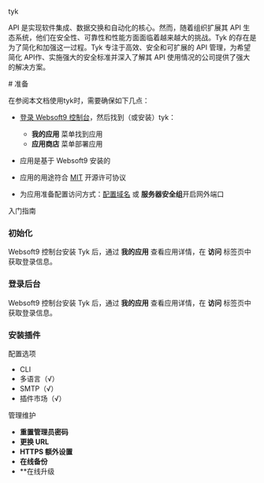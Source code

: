 tyk

API 是实现软件集成、数据交换和自动化的核心。然而，随着组织扩展其 API 生态系统，他们在安全性、可靠性和性能方面面临着越来越大的挑战。Tyk 的存在是为了简化和加强这一过程。Tyk 专注于高效、安全和可扩展的 API 管理，为希望简化 API作、实施强大的安全标准并深入了解其 API 使用情况的公司提供了强大的解决方案。

# 准备

在参阅本文档使用tyk时，需要确保如下几点：

* [登录 Websoft9 控制台](https://support.websoft9.com/docs/login-console)，然后找到（或安装）tyk：
  
  * **我的应用** 菜单找到应用
  * **应用商店** 菜单部署应用
* 应用是基于 Websoft9 安装的
  
* 应用的用途符合 [MIT](https://opensource.org/licenses/MIT) 开源许可协议
  
* 为应用准备配置访问方式：[配置域名](https://support.websoft9.com/docs/domain-set) 或 **服务器安全组**开启网外端口
  

入门指南[​](https://support.websoft9.com/docs/tky#guide "入门指南的直接链接")

### 初始化[​](https://support.websoft9.com/docs/tky#wizard "初始化的直接链接")

Websoft9 控制台安装 Tyk 后，通过 **我的应用** 查看应用详情，在 **访问** 标签页中获取登录信息。

### 登录后台[​](https://support.websoft9.com/docs/tky#console "登录后台的直接链接")

Websoft9 控制台安装 Tyk 后，通过 **我的应用** 查看应用详情，在 **访问** 标签页中获取登录信息。

### 安装插件[​](https://support.websoft9.com/docs/tky#plugin "安装插件的直接链接")

配置选项[​](https://support.websoft9.com/docs/tky#configs "配置选项的直接链接")

* CLI
* 多语言（√）
* SMTP（√）
* 插件市场（√）

管理维护[​](https://support.websoft9.com/docs/tky#administrator "管理维护的直接链接")

* **重置管理员密码**
* **更换 URL**
* **HTTPS 额外设置**
* **在线备份**
* **在线升级